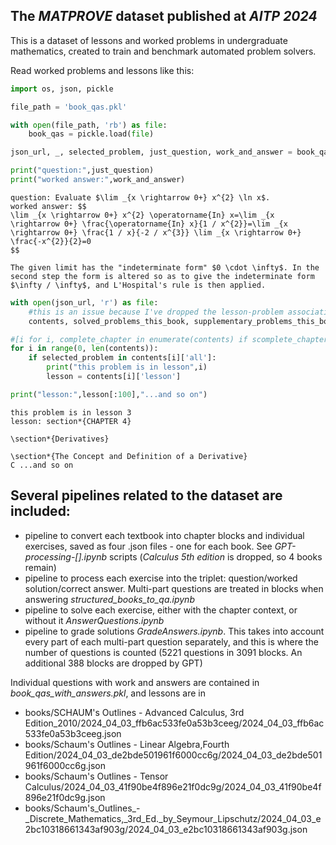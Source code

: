 ## The *MATPROVE* dataset published at *AITP 2024*

This is a dataset of lessons and worked problems in undergraduate mathematics, created to train and benchmark automated problem solvers.

Read worked problems and lessons like this:
```python
import os, json, pickle

file_path = 'book_qas.pkl'

with open(file_path, 'rb') as file:
    book_qas = pickle.load(file)

json_url, _, selected_problem, just_question, work_and_answer = book_qas[123] #select any problem block

print("question:",just_question)
print("worked answer:",work_and_answer)
```

    question: Evaluate $\lim _{x \rightarrow 0+} x^{2} \ln x$.
    worked answer: $$
    \lim _{x \rightarrow 0+} x^{2} \operatorname{In} x=\lim _{x \rightarrow 0+} \frac{\operatorname{In} x}{1 / x^{2}}=\lim _{x \rightarrow 0+} \frac{1 / x}{-2 / x^{3}} \lim _{x \rightarrow 0+} \frac{-x^{2}}{2}=0
    $$
    
    The given limit has the "indeterminate form" $0 \cdot \infty$. In the second step the form is altered so as to give the indeterminate form $\infty / \infty$, and L'Hospital's rule is then applied.

```python
with open(json_url, 'r') as file:
    #this is an issue because I've dropped the lesson-problem association
    contents, solved_problems_this_book, supplementary_problems_this_book = json.load(file)

#[i for i, complete_chapter in enumerate(contents) if scomplete_chapter['all']
for i in range(0, len(contents)):
    if selected_problem in contents[i]['all']:
        print("this problem is in lesson",i)
        lesson = contents[i]['lesson']

print("lesson:",lesson[:100],"...and so on")
```

    this problem is in lesson 3
    lesson: section*{CHAPTER 4}
    
    \section*{Derivatives}
    
    \section*{The Concept and Definition of a Derivative}
    C ...and so on

 ## Several pipelines related to the dataset are included:

 - pipeline to convert each textbook into chapter blocks and individual exercises, saved as four .json files - one for each book. See *GPT-processing-[].ipynb* scripts (*Calculus 5th edition* is dropped, so 4 books remain)
 - pipeline to process each exercise into the triplet: question/worked solution/correct answer. Multi-part questions are treated in blocks  when answering *structured_books_to_qa.ipynb*
 - pipeline to solve each exercise, either with the chapter context, or without it *AnswerQuestions.ipynb*
 - pipeline to grade solutions *GradeAnswers.ipynb*. This takes into account every part of each multi-part question separately, and this is where the number of questions is counted (5221 questions in 3091 blocks. An additional 388 blocks are dropped by GPT)

Individual questions with work and answers are contained in *book_qas_with_answers.pkl*, and lessons are in 
 - books/SCHAUM's Outlines - Advanced Calculus, 3rd Edition_2010/2024_04_03_ffb6ac533fe0a53b3ceeg/2024_04_03_ffb6ac533fe0a53b3ceeg.json
 - books/Schaum's Outlines - Linear Algebra,Fourth Edition/2024_04_03_de2bde501961f6000cc6g/2024_04_03_de2bde501961f6000cc6g.json
 - books/Schaum's Outlines - Tensor Calculus/2024_04_03_41f90be4f896e21f0dc9g/2024_04_03_41f90be4f896e21f0dc9g.json
 - books/Schaum's_Outlines_-_Discrete_Mathematics,_3rd_Ed._by_Seymour_Lipschutz/2024_04_03_e2bc10318661343af903g/2024_04_03_e2bc10318661343af903g.json


